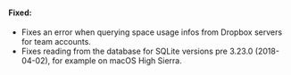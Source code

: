 #### Fixed:

* Fixes an error when querying space usage infos from Dropbox servers for team accounts.
* Fixes reading from the database for SQLite versions pre 3.23.0 (2018-04-02), for example on macOS High Sierra.